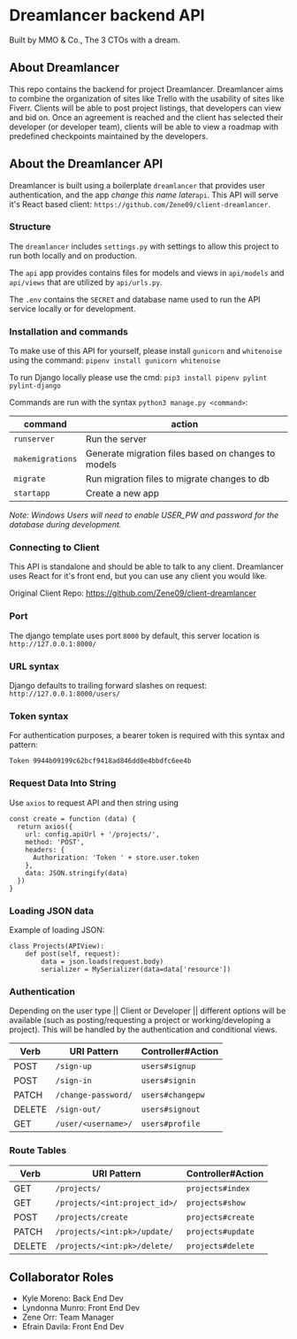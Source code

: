 # Dreamlancer backend API
Built by MMO & Co.,
The 3 CTOs with a dream.

## About Dreamlancer
<!-- Please pick one -->

This repo contains the backend for project Dreamlancer. Dreamlancer aims to combine the organization of sites like Trello with the usability of sites like Fiverr. Clients will be able to post project listings, that developers can view and bid on. Once an agreement is reached and the client has selected their developer (or developer team), clients will be able to view a roadmap with predefined checkpoints maintained by the developers.


<!-- The goal of Dreamlancer is to provide a one stop shop where clients can request and fulfill their projects with the help of freelance developer(s). Clients will be able to take small peeks as their project is built by their selected development team, a form of transparancy and accountability that is needed in the freelancing world! Developers will be able to update and provide a roadmap as development of a project continues, assuring that no misunderstandings happen along the development process. -->

## About the Dreamlancer API

Dreamlancer is built using a boilerplate `dreamlancer` that provides user authentication, and the app *change this name later*`api`. This API will serve it's React based client: `https://github.com/Zene09/client-dreamlancer`.

### Structure
The `dreamlancer` includes `settings.py` with settings to allow this project to run both locally and on production.

The `api` app provides contains files for models and views in `api/models` and `api/views` that are utilized by `api/urls.py`.

The `.env` contains the `SECRET` and database name used to run the API service locally or for development.

<!-- change all instances of dreamlancer and api to our own naming conventions -->

### Installation and commands

To make use of this API for yourself, please install `gunicorn` and `whitenoise` using the command: `pipenv install gunicorn whitenoise`

To run Django locally please use the cmd:
`pip3 install pipenv pylint pylint-django`

Commands are run with the syntax `python3 manage.py <command>`:

| command | action |
|---------|--------|
| `runserver`  |  Run the server |
| `makemigrations`  | Generate migration files based on changes to models  |
| `migrate`  | Run migration files to migrate changes to db  |
| `startapp`  | Create a new app  |

*Note: Windows Users will need to enable USER_PW and password for the database during development.*

### Connecting to Client

This API is standalone and should be able to talk to any client. Dreamlancer uses React for it's front end, but you can use any client you would like.

Original Client Repo: https://github.com/Zene09/client-dreamlancer

### Port

The django template uses port `8000` by default, this server location is `http://127.0.0.1:8000/`

### URL syntax

Django defaults to trailing forward slashes on request: `http://127.0.0.1:8000/users/`

### Token syntax

For authentication purposes, a bearer token is required with this syntax and pattern:
```
Token 9944b09199c62bcf9418ad846dd0e4bbdfc6ee4b
```

### Request Data Into String

Use `axios` to request API and then string using

```
const create = function (data) {
  return axios({
    url: config.apiUrl + '/projects/',
    method: 'POST',
    headers: {
      Authorization: 'Token ' + store.user.token
    },
    data: JSON.stringify(data)
  })
}
```

### Loading JSON data

Example of loading JSON:

```
class Projects(APIView):
    def post(self, request):
        data = json.loads(request.body)
        serializer = MySerializer(data=data['resource'])

```
### Authentication

Depending on the user type || Client or Developer || different options will be available (such as posting/requesting a project or working/developing a project).
This will be handled by the authentication and conditional views.

| Verb   | URI Pattern            | Controller#Action |
|--------|------------------------|-------------------|
| POST   | `/sign-up`             | `users#signup`    |
| POST   | `/sign-in`             | `users#signin`    |
| PATCH  | `/change-password/`  | `users#changepw`  |
| DELETE | `/sign-out/`         | `users#signout`   |
| GET    | `/user/<username>/`        | `users#profile`   |

### Route Tables


| Verb   | URI Pattern            | Controller#Action |
|--------|------------------------|-------------------|
| GET   | `/projects/`             | `projects#index`    |
| GET   | `/projects/<int:project_id>/`             | `projects#show`    |
| POST   | `/projects/create`             | `projects#create`    |
| PATCH  | `/projects/<int:pk>/update/` | `projects#update`  |
| DELETE | `/projects/<int:pk>/delete/`        | `projects#delete`   |

<!-- | Verb   | URI Pattern            | Controller#Action |
|--------|------------------------|-------------------|
| GET   | `/client/`             | `client#index`    |
| GET   | `/client/<int:client_id>/`             | `client#show`    |
| POST   | `/client/create`             | `client#create`    |
| PATCH  | `/client/<int:pk>/update/` | `client#update`  |
| DELETE | `/client/<int:pk>/delete/`        | `client#delete`   |

| Verb   | URI Pattern            | Controller#Action |
|--------|------------------------|-------------------|
| GET   | `/dev/`             | `dev#index`    |
| GET   | `/dev/<int:dev_id>/`             | `dev#show`    |
| POST   | `/dev/create`             | `dev#create`    |
| PATCH  | `/dev/<int:pk>/update/` | `dev#update`  |
| DELETE | `/dev/<int:pk>/delete/`        | `dev#delete`   | -->
## Collaborator Roles
- Kyle Moreno: Back End Dev
- Lyndonna Munro: Front End Dev
- Zene Orr: Team Manager
- Efrain Davila: Front End Dev

